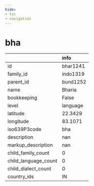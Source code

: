 ```yaml
---
hide:
- toc
- navigation
---
```

# bha
|                      | info     |
|:---------------------|:---------|
| id                   | bhar1241 |
| family_id            | indo1319 |
| parent_id            | bund1252 |
| name                 | Bharia   |
| bookkeeping          | False    |
| level                | language |
| latitude             | 22.3429  |
| longitude            | 83.1071  |
| iso639P3code         | bha      |
| description          | nan      |
| markup_description   | nan      |
| child_family_count   | 0        |
| child_language_count | 0        |
| child_dialect_count  | 0        |
| country_ids          | IN       |